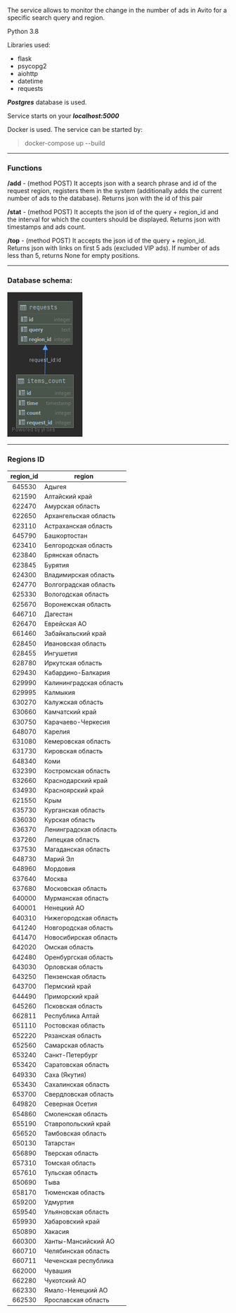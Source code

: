 The service allows to monitor the change in the number of ads in Avito for a specific search query and region.

Python 3.8

Libraries used:
* flask
* psycopg2
* aiohttp
* datetime
* requests

***Postgres*** database is used.

Service starts on your ***localhost:5000***

Docker is used. The service can be started by: 
> docker-compose up --build

---
### Functions
**/add** - (method POST) It accepts json with a search phrase and id of the request region, registers them in the system 
(additionally adds the current number of ads to the database). Returns json with the id of this pair

**/stat** - (method POST) It accepts the json id of the query + region_id and the interval for which the counters should
be displayed. Returns json with timestamps and ads count.

**/top** - (method POST) It accepts the json id of the query + region_id. Returns json with links on first 5 ads 
(excluded VIP ads). If number of ads less than 5, returns None for empty positions.

---
### Database schema:
![schema.png](schema.png "schema")

---
### Regions ID
region_id | region|
:------:|----------
|645530 |	Адыгея|
|621590 |	Алтайский край|
|622470 |	Амурская область|
|622650 |	Архангельская область|
|623110 |	Астраханская область|
|645790 |	Башкортостан|
|623410 |	Белгородская область|
|623840 |	Брянская область|
|623845 |	Бурятия|
|624300 |	Владимирская область|
|624770 |	Волгоградская область|
|625330 |	Вологодская область|
|625670 |	Воронежская область|
|646710 |	Дагестан|
|626470 |	Еврейская АО|
|661460 |	Забайкальский край|
|628450 |	Ивановская область|
|628455 |	Ингушетия|
|628780 |	Иркутская область|
|629430 |	Кабардино-Балкария|
|629990 |    Калининградская область|
|629995 |	Калмыкия|
|630270 |	Калужская область|
|630660 |	Камчатский край|
|630750 |	Карачаево-Черкесия|
|648070 |	Карелия|
|631080 |	Кемеровская область|
|631730 |	Кировская область|
|648340 |	Коми|
|632390 |	Костромская область|
|632660 |	Краснодарский край|
|634930 |	Красноярский край|
|621550 |	Крым|
|635730 |	Курганская область|
|636030 |	Курская область|
|636370 |	Ленинградская область|
|637260 |	Липецкая область|
|637530 |	Магаданская область|
|648730 |	Марий Эл|
|648960 |	Мордовия|
|637640 |	Москва|
|637680 |	Московская область|
|640000 |	Мурманская область|
|640001 |	Ненецкий АО|
|640310 |	Нижегородская область|
|641240 |	Новгородская область|
|641470 |	Новосибирская область|
|642020 |	Омская область|
|642480 |	Оренбургская область|
|643030 |	Орловская область|
|643250 |	Пензенская область|
|643700 |	Пермский край|
|644490 |	Приморский край|
|645260 |	Псковская область|
|662811 |	Республика Алтай|
|651110 |	Ростовская область|
|652220 |	Рязанская область|
|652560 |	Самарская область|
|653240 |	Санкт-Петербург|
|653420 |	Саратовская область|
|649330 |	Саха (Якутия)|
|653430 |	Сахалинская область|
|653700 |	Свердловская область|
|649820 |	Северная Осетия|
|654860 |	Смоленская область|
|655190 |	Ставропольский край|
|656520 |	Тамбовская область|
|650130 |	Татарстан|
|656890 |	Тверская область|
|657310 |	Томская область|
|657610 |	Тульская область|
|650690 |	Тыва|
|658170 |	Тюменская область|
|659200 |	Удмуртия|
|659540 |	Ульяновская область|
|659930 |	Хабаровский край|
|650890 |	Хакасия|
|660300 |	Ханты-Мансийский АО|
|660710 |	Челябинская область|
|660711 |	Чеченская республика|
|662000 |	Чувашия|
|662280 |	Чукотский АО|
|662330 |	Ямало-Ненецкий АО|
|662530 |	Ярославская область|
